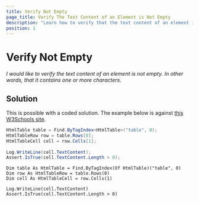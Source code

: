 ```yaml
---
title: Verify Not Empty
page_title: Verify The Text Content of an Element is Not Empty
description: "Learn how to verify that the text content of an element is not empty in Test Studio tests. Includes code examples for checking and asserting non-empty values during automated test runs."
position: 1
---
```

# Verify Not Empty #

*I would like to verify the text content of an element is not empty. In other words, that it contains one or more characters.*

## Solution

This is possible with a coded solution. The example below is against <a href="http://www.w3schools.com/html/html_tables.asp" target="_blank">this W3Schools site</a>.

```C#
HtmlTable table = Find.ByTagIndex<HtmlTable>("table", 0);
HtmlTableRow row = table.Rows[0];
HtmlTableCell cell = row.Cells[1];
 
Log.WriteLine(cell.TextContent);
Assert.IsTrue(cell.TextContent.Length > 0);
```
```VB
Dim table As HtmlTable = Find.ByTagIndex(Of HtmlTable)("table", 0)
Dim row As HtmlTableRow = table.Rows(0)
Dim cell As HtmlTableCell = row.Cells(1)
 
Log.WriteLine(cell.TextContent)
Assert.IsTrue(cell.TextContent.Length > 0)
```